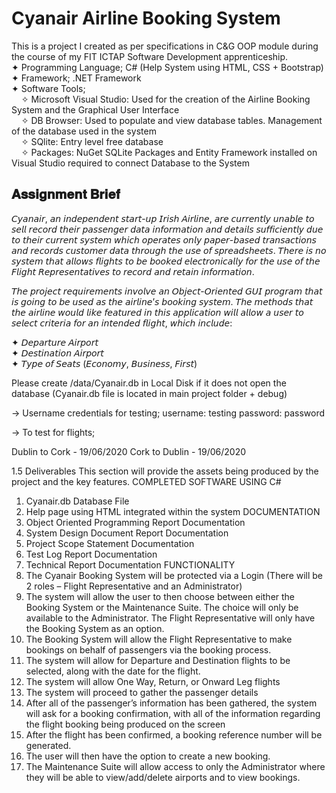 # Cyanair Airline Booking System
 This is a project I created as per specifications in C&amp;G OOP module during the course of my FIT ICTAP Software Development apprenticeship.  
 ✦ Programming Language; C# (Help System using HTML, CSS + Bootstrap)  
 ✦ Framework; .NET Framework  
 ✦ Software Tools;  
    &nbsp;&nbsp;&nbsp;&nbsp;✧ Microsoft Visual Studio: Used for the creation of the Airline Booking System and the Graphical User Interface  
    &nbsp;&nbsp;&nbsp;&nbsp;✧ DB Browser: Used to populate and view database tables. Management of the database used in the system  
    &nbsp;&nbsp;&nbsp;&nbsp;✧ SQlite: Entry level free database   
    &nbsp;&nbsp;&nbsp;&nbsp;✧ Packages: NuGet SQLite Packages and Entity Framework installed on Visual Studio required to connect Database to the System  
   
 
## 𝐀𝐬𝐬𝐢𝐠𝐧𝐦𝐞𝐧𝐭 𝐁𝐫𝐢𝐞𝐟  
𝘊𝘺𝘢𝘯𝘢𝘪𝘳, 𝘢𝘯 𝘪𝘯𝘥𝘦𝘱𝘦𝘯𝘥𝘦𝘯𝘵 𝘴𝘵𝘢𝘳𝘵-𝘶𝘱 𝘐𝘳𝘪𝘴𝘩 𝘈𝘪𝘳𝘭𝘪𝘯𝘦, 𝘢𝘳𝘦 𝘤𝘶𝘳𝘳𝘦𝘯𝘵𝘭𝘺 𝘶𝘯𝘢𝘣𝘭𝘦 𝘵𝘰 𝘴𝘦𝘭𝘭 𝘳𝘦𝘤𝘰𝘳𝘥 𝘵𝘩𝘦𝘪𝘳 𝘱𝘢𝘴𝘴𝘦𝘯𝘨𝘦𝘳 𝘥𝘢𝘵𝘢 𝘪𝘯𝘧𝘰𝘳𝘮𝘢𝘵𝘪𝘰𝘯 𝘢𝘯𝘥 𝘥𝘦𝘵𝘢𝘪𝘭𝘴 𝘴𝘶𝘧𝘧𝘪𝘤𝘪𝘦𝘯𝘵𝘭𝘺 𝘥𝘶𝘦 𝘵𝘰 𝘵𝘩𝘦𝘪𝘳 𝘤𝘶𝘳𝘳𝘦𝘯𝘵 𝘴𝘺𝘴𝘵𝘦𝘮 𝘸𝘩𝘪𝘤𝘩 𝘰𝘱𝘦𝘳𝘢𝘵𝘦𝘴 𝘰𝘯𝘭𝘺 𝘱𝘢𝘱𝘦𝘳-𝘣𝘢𝘴𝘦𝘥 𝘵𝘳𝘢𝘯𝘴𝘢𝘤𝘵𝘪𝘰𝘯𝘴 𝘢𝘯𝘥 𝘳𝘦𝘤𝘰𝘳𝘥𝘴 𝘤𝘶𝘴𝘵𝘰𝘮𝘦𝘳 𝘥𝘢𝘵𝘢 𝘵𝘩𝘳𝘰𝘶𝘨𝘩 𝘵𝘩𝘦 𝘶𝘴𝘦 𝘰𝘧 𝘴𝘱𝘳𝘦𝘢𝘥𝘴𝘩𝘦𝘦𝘵𝘴. 𝘛𝘩𝘦𝘳𝘦 𝘪𝘴 𝘯𝘰 𝘴𝘺𝘴𝘵𝘦𝘮 𝘵𝘩𝘢𝘵 𝘢𝘭𝘭𝘰𝘸𝘴 𝘧𝘭𝘪𝘨𝘩𝘵𝘴 𝘵𝘰 𝘣𝘦 𝘣𝘰𝘰𝘬𝘦𝘥 𝘦𝘭𝘦𝘤𝘵𝘳𝘰𝘯𝘪𝘤𝘢𝘭𝘭𝘺 𝘧𝘰𝘳 𝘵𝘩𝘦 𝘶𝘴𝘦 𝘰𝘧 𝘵𝘩𝘦 𝘍𝘭𝘪𝘨𝘩𝘵 𝘙𝘦𝘱𝘳𝘦𝘴𝘦𝘯𝘵𝘢𝘵𝘪𝘷𝘦𝘴 𝘵𝘰 𝘳𝘦𝘤𝘰𝘳𝘥 𝘢𝘯𝘥 𝘳𝘦𝘵𝘢𝘪𝘯 𝘪𝘯𝘧𝘰𝘳𝘮𝘢𝘵𝘪𝘰𝘯.  

𝘛𝘩𝘦 𝘱𝘳𝘰𝘫𝘦𝘤𝘵 𝘳𝘦𝘲𝘶𝘪𝘳𝘦𝘮𝘦𝘯𝘵𝘴 𝘪𝘯𝘷𝘰𝘭𝘷𝘦 𝘢𝘯 𝘖𝘣𝘫𝘦𝘤𝘵-𝘖𝘳𝘪𝘦𝘯𝘵𝘦𝘥 𝘎𝘜𝘐 𝘱𝘳𝘰𝘨𝘳𝘢𝘮 𝘵𝘩𝘢𝘵 𝘪𝘴 𝘨𝘰𝘪𝘯𝘨 𝘵𝘰 𝘣𝘦 𝘶𝘴𝘦𝘥 𝘢𝘴 𝘵𝘩𝘦 𝘢𝘪𝘳𝘭𝘪𝘯𝘦’𝘴 𝘣𝘰𝘰𝘬𝘪𝘯𝘨 𝘴𝘺𝘴𝘵𝘦𝘮. 𝘛𝘩𝘦 𝘮𝘦𝘵𝘩𝘰𝘥𝘴 𝘵𝘩𝘢𝘵 𝘵𝘩𝘦 𝘢𝘪𝘳𝘭𝘪𝘯𝘦 𝘸𝘰𝘶𝘭𝘥 𝘭𝘪𝘬𝘦 𝘧𝘦𝘢𝘵𝘶𝘳𝘦𝘥 𝘪𝘯 𝘵𝘩𝘪𝘴 𝘢𝘱𝘱𝘭𝘪𝘤𝘢𝘵𝘪𝘰𝘯 𝘸𝘪𝘭𝘭 𝘢𝘭𝘭𝘰𝘸 𝘢 𝘶𝘴𝘦𝘳 𝘵𝘰 𝘴𝘦𝘭𝘦𝘤𝘵 𝘤𝘳𝘪𝘵𝘦𝘳𝘪𝘢 𝘧𝘰𝘳 𝘢𝘯 𝘪𝘯𝘵𝘦𝘯𝘥𝘦𝘥 𝘧𝘭𝘪𝘨𝘩𝘵, 𝘸𝘩𝘪𝘤𝘩 𝘪𝘯𝘤𝘭𝘶𝘥𝘦:  
  
✦ 𝘋𝘦𝘱𝘢𝘳𝘵𝘶𝘳𝘦 𝘈𝘪𝘳𝘱𝘰𝘳𝘵  
✦ 𝘋𝘦𝘴𝘵𝘪𝘯𝘢𝘵𝘪𝘰𝘯 𝘈𝘪𝘳𝘱𝘰𝘳𝘵  
✦ 𝘛𝘺𝘱𝘦 𝘰𝘧 𝘚𝘦𝘢𝘵𝘴 (𝘌𝘤𝘰𝘯𝘰𝘮𝘺, 𝘉𝘶𝘴𝘪𝘯𝘦𝘴𝘴, 𝘍𝘪𝘳𝘴𝘵)  




Please create /data/Cyanair.db in Local Disk if it does not open the database (Cyanair.db file is located in main project folder + debug)

-> Username credentials for testing; username: testing password: password

-> To test for flights;

Dublin to Cork - 19/06/2020 Cork to Dublin - 19/06/2020



1.5	Deliverables 
This section will provide the assets being produced by the project and the key features.
COMPLETED SOFTWARE USING C# 
1.	Cyanair.db Database File
2.	Help page using HTML integrated within the system 
DOCUMENTATION
3.	Object Oriented Programming Report Documentation
4.	System Design Document Report Documentation
5.	Project Scope Statement Documentation
6.	Test Log Report Documentation
7.	Technical Report Documentation
FUNCTIONALITY
1.	The Cyanair Booking System will be protected via a Login (There will be 2 roles – Flight Representative and an Administrator)
2.	The system will allow the user to then choose between either the Booking System or the Maintenance Suite. The choice will only be available to the Administrator. The Flight Representative will only have the Booking System as an option.
3.	The Booking System will allow the Flight Representative to make bookings on behalf of passengers via the booking process.
4.	The system will allow for Departure and Destination flights to be selected, along with the date for the flight.
5.	The system will allow One Way, Return, or Onward Leg flights
6.	The system will proceed to gather the passenger details
7.	After all of the passenger’s information has been gathered, the system will ask for a booking confirmation, with all of the information regarding the flight booking being produced on the screen
8.	After the flight has been confirmed, a booking reference number will be generated. 
9.	The user will then have the option to create a new booking.
10.	The Maintenance Suite will allow access to only the Administrator where they will be able to view/add/delete airports and to view bookings.




